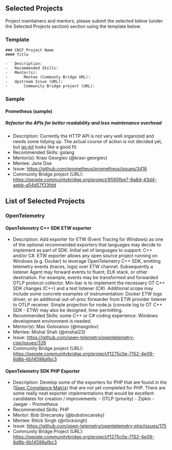 ## Selected Projects

Project maintainers and mentors, please submit the selected below (under the Selected Projects section) section using the template below.

### Template

```
### CNCF Project Name
#### Title

-	Description:
-	Recommended Skills:
-	Mentor(s):
-       Mentee (Communty Bridge URL):
-	Upstream Issue (URL):
-       Community Bridge project (URL):
```

### Sample

#### Prometheus (sample)

##### Refactor the APIs for better readability and less maintenance overhead

- Description: Currently the HTTP API is not very well organized and needs some tidying up. The actual course of action is not decided yet, but [go-kit](https://github.com/go-kit/kit) looks like a good fit.
- Recommended Skills: golang
- Mentor(s): Krasi Georgiev (@krasi-georgiev)
- Mentee: Jane Doe
- Issue: https://github.com/prometheus/prometheus/issues/3416
- Community Bridge project (URL): https://people.communitybridge.org/project/9595fbe7-6a8d-43d4-aebb-a54d57f33fdd

## List of Selected Projects

### OpenTelemetry

#### OpenTelemetry C++ SDK ETW exporter

-	Description: Add exporter for ETW (Event Tracing for Windows) as one of the optional recommended exporters that languages may decide to implement as part of SDK. Initial set of languages to support: C++ and/or C#. ETW exporter allows any open source project running on Windows (e.g. Docker) to leverage OpenTelemetry C++ SDK, emitting telemetry events (traces, logs) over ETW channel. Subsequently a listener Agent may forward events to fluent, ELK stack, or other destination. For example, events may be transformed and forwarded OTLP protocol collector. Min-bar is to implement the necessary OT C++ SDK changes (C++) and a test listener (C#). Additional scope may include some concrete examples of instrumentation: Docker ETW logs driver, or an additional out-of-proc forwarder from ETW provider listener to OTLP receiver. Simple projection for node.js (console log to OT C++ SDK - ETW) may also be designed, time-permitting.
-	Recommended Skills: some C++ or C# coding experience. Windows development environment is needed.
-	Mentor(s): Max Golovanov (@maxgolov)
- Mentee: Mishal Shah (@mishal23)
-	Issue: https://github.com/open-telemetry/opentelemetry-cpp/issues/326
- Community Bridge project (URL): https://people.communitybridge.org/project/f1275c0e-7152-4e09-8d8b-6b14598afbc3

#### OpenTelemetry SDK PHP Exporter
   -   Description: Develop some of the exporters for PHP that are found in the ([Spec Compliance Matrix](https://github.com/open-telemetry/opentelemetry-specification/blob/master/spec-compliance-matrix.md#exporters)) that are not yet completed for PHP.  There are some really neat exporter implementations that would be excellent candidates for creation / improvements:
      - OTLP (priority)
      - Zipkin
      - Jaeger
      - Prometheus
- Recommended Skills: PHP
- Mentor: Bob Strecansky (@bobstrecansky)
- Mentee: Ritick Singh (@riticksingh)
- Issue: https://github.com/open-telemetry/opentelemetry-php/issues/175
- Community Bridge Project (URL): https://people.communitybridge.org/project/f1275c0e-7152-4e09-8d8b-6b14598afbc3
